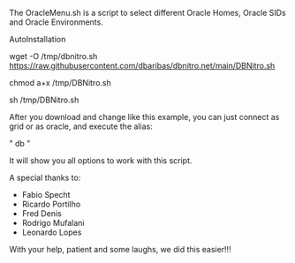 The OracleMenu.sh is a script to select different Oracle Homes, Oracle SIDs and Oracle Environments.

AutoInstallation

wget -O /tmp/dbnitro.sh https://raw.githubusercontent.com/dbaribas/dbnitro.net/main/DBNitro.sh

chmod a+x /tmp/DBNitro.sh

sh /tmp/DBNitro.sh


After you download and change like this example, you can just connect as grid or as oracle, and execute the alias: 

" db "

It will show you all options to work with this script.

A special thanks to:
* Fabio Specht
* Ricardo Portilho
* Fred Denis
* Rodrigo Mufalani
* Leonardo Lopes

With your help, patient and some laughs, we did this easier!!!
